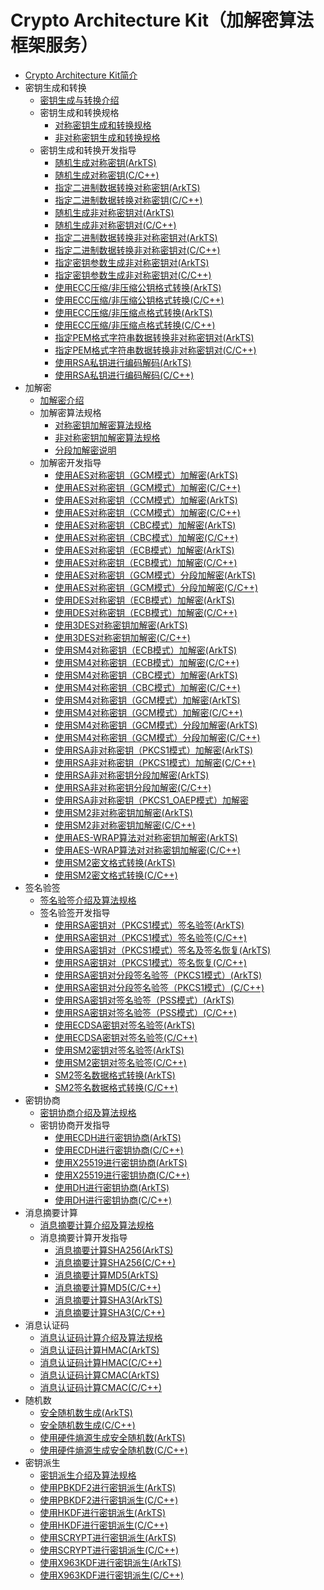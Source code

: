 # Crypto Architecture Kit（加解密算法框架服务）

<!--Kit: Crypto Architecture Kit-->
<!--Subsystem: Security-->
<!--Owner: @zxz--3-->
<!--Designer: @lanming-->
<!--Tester: @PAFT-->
<!--Adviser: @zengyawen-->

- [Crypto Architecture Kit简介](crypto-architecture-kit-intro.md)
- 密钥生成和转换<!--crypto-key-generation-conversion-->
  - [密钥生成与转换介绍](crypto-key-generation-conversion-overview.md)
  - 密钥生成和转换规格<!--crypto-key-generation-conversion-spec-->
    - [对称密钥生成和转换规格](crypto-sym-key-generation-conversion-spec.md)
    - [非对称密钥生成和转换规格](crypto-asym-key-generation-conversion-spec.md)
  - 密钥生成和转换开发指导<!--crypto-key-generation-conversion-dev-->
    - [随机生成对称密钥(ArkTS)](crypto-generate-sym-key-randomly.md)
    - [随机生成对称密钥(C/C++)](crypto-generate-sym-key-randomly-ndk.md)
    - [指定二进制数据转换对称密钥(ArkTS)](crypto-convert-binary-data-to-sym-key.md)
    - [指定二进制数据转换对称密钥(C/C++)](crypto-convert-binary-data-to-sym-key-ndk.md)
    - [随机生成非对称密钥对(ArkTS)](crypto-generate-asym-key-pair-randomly.md)
    - [随机生成非对称密钥对(C/C++)](crypto-generate-asym-key-pair-randomly-ndk.md)
    - [指定二进制数据转换非对称密钥对(ArkTS)](crypto-convert-binary-data-to-asym-key-pair.md)
    - [指定二进制数据转换非对称密钥对(C/C++)](crypto-convert-binary-data-to-asym-key-pair-ndk.md)
    - [指定密钥参数生成非对称密钥对(ArkTS)](crypto-generate-asym-key-pair-from-key-spec.md)
    - [指定密钥参数生成非对称密钥对(C/C++)](crypto-generate-asym-key-pair-from-key-spec-ndk.md)
    - [使用ECC压缩/非压缩公钥格式转换(ArkTS)](crypto-convert-compressed-or-uncompressed-ECC-pubkey.md)
    - [使用ECC压缩/非压缩公钥格式转换(C/C++)](crypto-convert-compressed-or-uncompressed-ECC-pubkey-ndk.md)
    - [使用ECC压缩/非压缩点格式转换(ArkTS)](crypto-convert-compressed-or-uncompressed-ECC-point.md)
    - [使用ECC压缩/非压缩点格式转换(C/C++)](crypto-convert-compressed-or-uncompressed-ECC-point-ndk.md)
    - [指定PEM格式字符串数据转换非对称密钥对(ArkTS)](crypto-convert-string-data-to-asym-key-pair.md)
    - [指定PEM格式字符串数据转换非对称密钥对(C/C++)](crypto-convert-string-data-to-asym-key-pair-ndk.md)
    - [使用RSA私钥进行编码解码(ArkTS)](crypto-rsa-encoded-decoded.md)
    - [使用RSA私钥进行编码解码(C/C++)](crypto-rsa-encoded-decoded-ndk.md)
- 加解密<!--crypto-encryption-decryption-->
  - [加解密介绍](crypto-encryption-decryption-overview.md)
  - 加解密算法规格<!--crypto-encrypt-decrypt-spec-->
    - [对称密钥加解密算法规格](crypto-sym-encrypt-decrypt-spec.md)
    - [非对称密钥加解密算法规格](crypto-asym-encrypt-decrypt-spec.md)
    - [分段加解密说明](crypto-encrypt-decrypt-by-segment.md)
  - 加解密开发指导<!--crypto-encrypt-decrypt-dev-->
    - [使用AES对称密钥（GCM模式）加解密(ArkTS)](crypto-aes-sym-encrypt-decrypt-gcm.md)
    - [使用AES对称密钥（GCM模式）加解密(C/C++)](crypto-aes-sym-encrypt-decrypt-gcm-ndk.md)
    - [使用AES对称密钥（CCM模式）加解密(ArkTS)](crypto-aes-sym-encrypt-decrypt-ccm.md)
    - [使用AES对称密钥（CCM模式）加解密(C/C++)](crypto-aes-sym-encrypt-decrypt-ccm-ndk.md)
    - [使用AES对称密钥（CBC模式）加解密(ArkTS)](crypto-aes-sym-encrypt-decrypt-cbc.md)
    - [使用AES对称密钥（CBC模式）加解密(C/C++)](crypto-aes-sym-encrypt-decrypt-cbc-ndk.md)
    - [使用AES对称密钥（ECB模式）加解密(ArkTS)](crypto-aes-sym-encrypt-decrypt-ecb.md)
    - [使用AES对称密钥（ECB模式）加解密(C/C++)](crypto-aes-sym-encrypt-decrypt-ecb-ndk.md)
    - [使用AES对称密钥（GCM模式）分段加解密(ArkTS)](crypto-aes-sym-encrypt-decrypt-gcm-by-segment.md)
    - [使用AES对称密钥（GCM模式）分段加解密(C/C++)](crypto-aes-sym-encrypt-decrypt-gcm-by-segment-ndk.md)
    - [使用DES对称密钥（ECB模式）加解密(ArkTS)](crypto-des-sym-encrypt-decrypt-ecb.md)
    - [使用DES对称密钥（ECB模式）加解密(C/C++)](crypto-des-sym-encrypt-decrypt-ecb-ndk.md)
    - [使用3DES对称密钥加解密(ArkTS)](crypto-3des-sym-encrypt-decrypt-ecb.md)
    - [使用3DES对称密钥加解密(C/C++)](crypto-3des-sym-encrypt-decrypt-ecb-ndk.md)
    - [使用SM4对称密钥（ECB模式）加解密(ArkTS)](crypto-sm4-sym-encrypt-decrypt-ecb.md)
    - [使用SM4对称密钥（ECB模式）加解密(C/C++)](crypto-sm4-sym-encrypt-decrypt-ecb-ndk.md)
    - [使用SM4对称密钥（CBC模式）加解密(ArkTS)](crypto-sm4-sym-encrypt-decrypt-cbc.md)
    - [使用SM4对称密钥（CBC模式）加解密(C/C++)](crypto-sm4-sym-encrypt-decrypt-cbc-ndk.md)
    - [使用SM4对称密钥（GCM模式）加解密(ArkTS)](crypto-sm4-sym-encrypt-decrypt-gcm.md)
    - [使用SM4对称密钥（GCM模式）加解密(C/C++)](crypto-sm4-sym-encrypt-decrypt-gcm-ndk.md)
    - [使用SM4对称密钥（GCM模式）分段加解密(ArkTS)](crypto-sm4-sym-encrypt-decrypt-gcm-by-segment.md)
    - [使用SM4对称密钥（GCM模式）分段加解密(C/C++)](crypto-sm4-sym-encrypt-decrypt-gcm-by-segment-ndk.md)
    - [使用RSA非对称密钥（PKCS1模式）加解密(ArkTS)](crypto-rsa-asym-encrypt-decrypt-pkcs1.md)
    - [使用RSA非对称密钥（PKCS1模式）加解密(C/C++)](crypto-rsa-asym-encrypt-decrypt-pkcs1-ndk.md)
    - [使用RSA非对称密钥分段加解密(ArkTS)](crypto-rsa-asym-encrypt-decrypt-by-segment.md)
    - [使用RSA非对称密钥分段加解密(C/C++)](crypto-rsa-asym-encrypt-decrypt-by-segment-ndk.md)
    - [使用RSA非对称密钥（PKCS1_OAEP模式）加解密](crypto-rsa-asym-encrypt-decrypt-pkcs1_oaep.md)
    - [使用SM2非对称密钥加解密(ArkTS)](crypto-sm2-asym-encrypt-decrypt.md)
    - [使用SM2非对称密钥加解密(C/C++)](crypto-sm2-asym-encrypt-decrypt-ndk.md)
    - [使用AES-WRAP算法对对称密钥加解密(ArkTS)](crypto-aes-wrap-encrypt-decrypt.md)
    - [使用AES-WRAP算法对对称密钥加解密(C/C++)](crypto-aes-wrap-encrypt-decrypt-ndk.md)
    - [使用SM2密文格式转换(ArkTS)](crypto-sm2-ciphertext-conversion.md)
    - [使用SM2密文格式转换(C/C++)](crypto-sm2-ciphertext-conversion-ndk.md)
- 签名验签<!--crypto-sign-sig-verify-->
  - [签名验签介绍及算法规格](crypto-sign-sig-verify-overview.md)
  - 签名验签开发指导<!--crypto-sign-sig-verify-dev-->
    - [使用RSA密钥对（PKCS1模式）签名验签(ArkTS)](crypto-rsa-sign-sig-verify-pkcs1.md)
    - [使用RSA密钥对（PKCS1模式）签名验签(C/C++)](crypto-rsa-sign-sig-verify-pkcs1-ndk.md)
    - [使用RSA密钥对（PKCS1模式）签名及签名恢复(ArkTS)](crypto-rsa-sign-sig-verify-recover-pkcs1.md)
    - [使用RSA密钥对（PKCS1模式）签名恢复(C/C++)](crypto-rsa-sign-sig-verify-recover-pkcs1-ndk.md)
    - [使用RSA密钥对分段签名验签（PKCS1模式）(ArkTS)](crypto-rsa-sign-sig-verify-pkcs1-by-segment.md)
    - [使用RSA密钥对分段签名验签（PKCS1模式）(C/C++)](crypto-rsa-sign-sig-verify-pkcs1-by-segment-ndk.md)
    - [使用RSA密钥对签名验签（PSS模式）(ArkTS)](crypto-rsa-sign-sig-verify-pss.md)
    - [使用RSA密钥对签名验签（PSS模式）(C/C++)](crypto-rsa-sign-sig-verify-pss-ndk.md)
    - [使用ECDSA密钥对签名验签(ArkTS)](crypto-ecdsa-sign-sig-verify.md)
    - [使用ECDSA密钥对签名验签(C/C++)](crypto-ecdsa-sign-sig-verify-ndk.md)
    - [使用SM2密钥对签名验签(ArkTS)](crypto-sm2-sign-sig-verify-pkcs1.md)
    - [使用SM2密钥对签名验签(C/C++)](crypto-sm2-sign-sig-verify-pkcs1-ndk.md)
    - [SM2签名数据格式转换(ArkTS)](crypto-sm2-sign-data-format-conversion.md)
    - [SM2签名数据格式转换(C/C++)](crypto-sm2-sign-data-format-conversion-ndk.md)
- 密钥协商<!--crypto-key-agreement-->
  - [密钥协商介绍及算法规格](crypto-key-agreement-overview.md)
  - 密钥协商开发指导<!--crypto-key-agreement-dev-->
    - [使用ECDH进行密钥协商(ArkTS)](crypto-key-agreement-using-ecdh.md)
    - [使用ECDH进行密钥协商(C/C++)](crypto-key-agreement-using-ecdh-ndk.md)
    - [使用X25519进行密钥协商(ArkTS)](crypto-key-agreement-using-x25519.md)
    - [使用X25519进行密钥协商(C/C++)](crypto-key-agreement-using-x25519-ndk.md)
    - [使用DH进行密钥协商(ArkTS)](crypto-key-agreement-using-dh.md)
    - [使用DH进行密钥协商(C/C++)](crypto-key-agreement-using-dh-ndk.md)
- 消息摘要计算<!--crypto-generate-message-->
  - [消息摘要计算介绍及算法规格](crypto-generate-message-digest-overview.md)
  - 消息摘要计算开发指导<!--crypto-generate-message-digest-dev-->
    - [消息摘要计算SHA256(ArkTS)](crypto-generate-message-digest.md)
    - [消息摘要计算SHA256(C/C++)](crypto-generate-message-digest-ndk.md)
    - [消息摘要计算MD5(ArkTS)](crypto-generate-message-digest-md5.md)
    - [消息摘要计算MD5(C/C++)](crypto-generate-message-digest-md5-ndk.md)
    - [消息摘要计算SHA3(ArkTS)](crypto-generate-message-digest-sha3.md)
    - [消息摘要计算SHA3(C/C++)](crypto-generate-message-digest-sha3-ndk.md)
- 消息认证码<!--crypto-compute-mac-->
  - [消息认证码计算介绍及算法规格](crypto-compute-mac-overview.md)
  - [消息认证码计算HMAC(ArkTS)](crypto-compute-hmac.md)
  - [消息认证码计算HMAC(C/C++)](crypto-compute-hmac-ndk.md)
  - [消息认证码计算CMAC(ArkTS)](crypto-compute-cmac.md)
  - [消息认证码计算CMAC(C/C++)](crypto-compute-cmac-ndk.md)
- 随机数<!--crypto-compute-rand-->
  - [安全随机数生成(ArkTS)](crypto-generate-random-number.md)
  - [安全随机数生成(C/C++)](crypto-generate-random-number-ndk.md)
  - [使用硬件熵源生成安全随机数(ArkTS)](crypto-generate-random-number-hardware.md)
  - [使用硬件熵源生成安全随机数(C/C++)](crypto-generate-random-number-hardware-ndk.md)
- 密钥派生<!--crypto-key-derivation-->
  - [密钥派生介绍及算法规格](crypto-key-derivation-overview.md)
  - [使用PBKDF2进行密钥派生(ArkTS)](crypto-key-derivation-using-pbkdf2.md)
  - [使用PBKDF2进行密钥派生(C/C++)](crypto-key-derivation-using-pbkdf2-ndk.md)
  - [使用HKDF进行密钥派生(ArkTS)](crypto-key-derivation-using-hkdf.md)
  - [使用HKDF进行密钥派生(C/C++)](crypto-key-derivation-using-hkdf-ndk.md)
  - [使用SCRYPT进行密钥派生(ArkTS)](crypto-key-derivation-using-scrypt.md)
  - [使用SCRYPT进行密钥派生(C/C++)](crypto-key-derivation-using-scrypt-ndk.md)
  - [使用X963KDF进行密钥派生(ArkTS)](crypto-key-derivation-using-x963kdf.md)
  - [使用X963KDF进行密钥派生(C/C++)](crypto-key-derivation-using-x963kdf-ndk.md)
